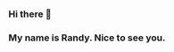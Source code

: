 ### Hi there 👋
### My name is Randy. Nice to see you.

<!--
**RandyChoi2023/RandyChoi2023** is a ✨ _special_ ✨ repository because its `README.md` (this file) appears on your GitHub profile.

Here are some ideas to get you started:

- 🔭 I’m currently working on Payment System...
- 🌱 I’m currently learning React for fun...
- 👯 I’m looking to collaborate on Chat GPT Project...
- 🤔 I’m looking for help with doing great things on the Internet...
- 💬 Ask me about full stack development...
- 📫 How to reach me: ...
- 😄 Pronouns: he/him...
- ⚡ Fun fact: I am a swing dancer...
-->
